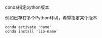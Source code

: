 conda指定python版本

例如已存在多个Python环境，希望指定某个版本

```shell
conda activate 'name'
conda install 'lib-name'
```

